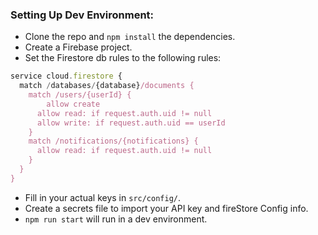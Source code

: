 ### Setting Up Dev Environment:

- Clone the repo and `npm install` the dependencies.
- Create a Firebase project.
- Set the Firestore db rules to the following rules:

```javascript
service cloud.firestore {
  match /databases/{database}/documents {
    match /users/{userId} {
    	allow create
      allow read: if request.auth.uid != null
      allow write: if request.auth.uid == userId
    }
    match /notifications/{notifications} {
      allow read: if request.auth.uid != null
    }
  }
}
```

- Fill in your actual keys in `src/config/`.
- Create a secrets file to import your API key and fireStore Config info.
- `npm run start` will run in a dev environment.

